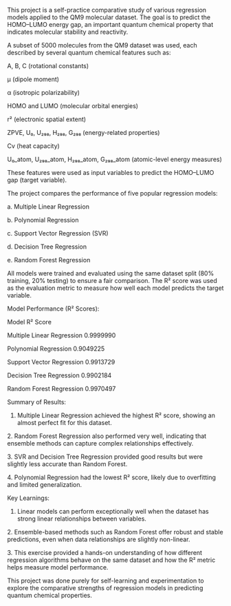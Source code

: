 This project is a self-practice comparative study of various regression models applied to the QM9 molecular dataset. The goal is to predict the HOMO–LUMO energy gap, an important quantum chemical property that indicates molecular stability and reactivity.



A subset of 5000 molecules from the QM9 dataset was used, each described by several quantum chemical features such as:



A, B, C (rotational constants)



μ (dipole moment)



α (isotropic polarizability)



HOMO and LUMO (molecular orbital energies)



r² (electronic spatial extent)



ZPVE, U₀, U₂₉₈, H₂₉₈, G₂₉₈ (energy-related properties)



Cv (heat capacity)



U₀\_atom, U₂₉₈\_atom, H₂₉₈\_atom, G₂₉₈\_atom (atomic-level energy measures)



These features were used as input variables to predict the HOMO–LUMO gap (target variable).



The project compares the performance of five popular regression models:



a. Multiple Linear Regression



b. Polynomial Regression



c. Support Vector Regression (SVR)



d. Decision Tree Regression



e. Random Forest Regression



All models were trained and evaluated using the same dataset split (80% training, 20% testing) to ensure a fair comparison. The R² score was used as the evaluation metric to measure how well each model predicts the target variable.



Model Performance (R² Scores):

Model	                        R² Score



Multiple Linear Regression	0.9999990

Polynomial Regression	        0.9049225

Support Vector Regression	0.9913729

Decision Tree Regression	0.9902184

Random Forest Regression	0.9970497



Summary of Results:



1. Multiple Linear Regression achieved the highest R² score, showing an almost perfect fit for this dataset.



2\. Random Forest Regression also performed very well, indicating that ensemble methods can capture complex relationships effectively.



3\. SVR and Decision Tree Regression provided good results but were slightly less accurate than Random Forest.



4\. Polynomial Regression had the lowest R² score, likely due to overfitting and limited generalization.



Key Learnings:



1. Linear models can perform exceptionally well when the dataset has strong linear relationships between variables.



2\. Ensemble-based methods such as Random Forest offer robust and stable predictions, even when data relationships are slightly non-linear.



3\. This exercise provided a hands-on understanding of how different regression algorithms behave on the same dataset and how the R² metric helps measure model performance.



This project was done purely for self-learning and experimentation to explore the comparative strengths of regression models in predicting quantum chemical properties.

